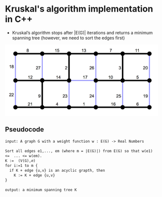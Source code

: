 # Kruskal's algorithm implementation in C++

- Kruskal’s algorithm stops after |E(G)| iterations and returns a minimum spanning tree (however, we need to sort the edges first)

![Graph](_images/graph.png)

## Pseudocode

```
input: A graph G with a weight function w : E(G) -> Real Numbers 

Sort all edges e1,..., em (where m = |E(G)|) from E(G) so that w(e1) <=  ... <= w(em).
K :=  (V(G),∅)
for i:=1 to m {
  if K + edge {u,v} is an acyclic grapth, then
    K := K + edge {u,v}	
}

output: a minimum spanning tree K
```
